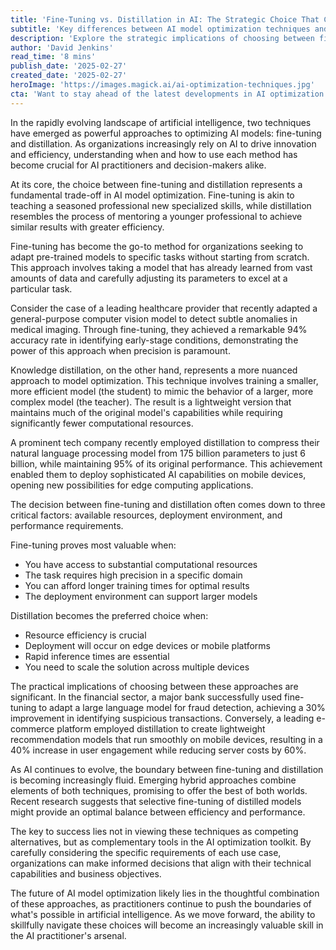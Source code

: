 ```yaml
---
title: 'Fine-Tuning vs. Distillation in AI: The Strategic Choice That Can Make or Break Your Model'
subtitle: 'Key differences between AI model optimization techniques and when to use them'
description: 'Explore the strategic implications of choosing between fine-tuning and distillation in AI model optimization. Learn when to use each approach, their key benefits, and how they impact model performance and resource utilization. Discover real-world examples and practical implementation guidelines for making informed decisions in AI development.'
author: 'David Jenkins'
read_time: '8 mins'
publish_date: '2025-02-27'
created_date: '2025-02-27'
heroImage: 'https://images.magick.ai/ai-optimization-techniques.jpg'
cta: 'Want to stay ahead of the latest developments in AI optimization techniques? Follow us on LinkedIn for expert insights, case studies, and practical tips on fine-tuning, distillation, and emerging hybrid approaches.'
---
```


In the rapidly evolving landscape of artificial intelligence, two techniques have emerged as powerful approaches to optimizing AI models: fine-tuning and distillation. As organizations increasingly rely on AI to drive innovation and efficiency, understanding when and how to use each method has become crucial for AI practitioners and decision-makers alike.

At its core, the choice between fine-tuning and distillation represents a fundamental trade-off in AI model optimization. Fine-tuning is akin to teaching a seasoned professional new specialized skills, while distillation resembles the process of mentoring a younger professional to achieve similar results with greater efficiency.

Fine-tuning has become the go-to method for organizations seeking to adapt pre-trained models to specific tasks without starting from scratch. This approach involves taking a model that has already learned from vast amounts of data and carefully adjusting its parameters to excel at a particular task.

Consider the case of a leading healthcare provider that recently adapted a general-purpose computer vision model to detect subtle anomalies in medical imaging. Through fine-tuning, they achieved a remarkable 94% accuracy rate in identifying early-stage conditions, demonstrating the power of this approach when precision is paramount.

Knowledge distillation, on the other hand, represents a more nuanced approach to model optimization. This technique involves training a smaller, more efficient model (the student) to mimic the behavior of a larger, more complex model (the teacher). The result is a lightweight version that maintains much of the original model's capabilities while requiring significantly fewer computational resources.

A prominent tech company recently employed distillation to compress their natural language processing model from 175 billion parameters to just 6 billion, while maintaining 95% of its original performance. This achievement enabled them to deploy sophisticated AI capabilities on mobile devices, opening new possibilities for edge computing applications.

The decision between fine-tuning and distillation often comes down to three critical factors: available resources, deployment environment, and performance requirements.

Fine-tuning proves most valuable when:
- You have access to substantial computational resources
- The task requires high precision in a specific domain
- You can afford longer training times for optimal results
- The deployment environment can support larger models

Distillation becomes the preferred choice when:
- Resource efficiency is crucial
- Deployment will occur on edge devices or mobile platforms
- Rapid inference times are essential
- You need to scale the solution across multiple devices

The practical implications of choosing between these approaches are significant. In the financial sector, a major bank successfully used fine-tuning to adapt a large language model for fraud detection, achieving a 30% improvement in identifying suspicious transactions. Conversely, a leading e-commerce platform employed distillation to create lightweight recommendation models that run smoothly on mobile devices, resulting in a 40% increase in user engagement while reducing server costs by 60%.

As AI continues to evolve, the boundary between fine-tuning and distillation is becoming increasingly fluid. Emerging hybrid approaches combine elements of both techniques, promising to offer the best of both worlds. Recent research suggests that selective fine-tuning of distilled models might provide an optimal balance between efficiency and performance.

The key to success lies not in viewing these techniques as competing alternatives, but as complementary tools in the AI optimization toolkit. By carefully considering the specific requirements of each use case, organizations can make informed decisions that align with their technical capabilities and business objectives.

The future of AI model optimization likely lies in the thoughtful combination of these approaches, as practitioners continue to push the boundaries of what's possible in artificial intelligence. As we move forward, the ability to skillfully navigate these choices will become an increasingly valuable skill in the AI practitioner's arsenal.